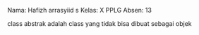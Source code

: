 Nama: Hafizh arrasyiid s
Kelas: X PPLG
Absen: 13

class abstrak adalah class yang tidak bisa dibuat sebagai objek
